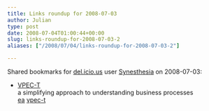 ```yaml
---
title: Links roundup for 2008-07-03
author: Julian
type: post
date: 2008-07-04T01:00:44+00:00
slug: links-roundup-for-2008-07-03-2 
aliases: ["/2008/07/04/links-roundup-for-2008-07-03-2"]

---
```

Shared bookmarks for [del.icio.us][1] user [Synesthesia][2] on 2008-07-03:

  * [VPEC-T][3]  
    a simplifying approach to understanding business processes  
    [ea][4] [vpec-t][5]

 [1]: https://del.icio.us/
 [2]: https://del.icio.us/synesthesia
 [3]: https://vpect.scribblewiki.com/Complexity_Article
 [4]: https://del.icio.us/synesthesia/ea
 [5]: https://del.icio.us/synesthesia/vpec-t